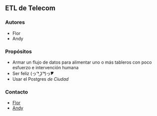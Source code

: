 ## ETL de Telecom

### Autores

- Flor
- Andy

### Propósitos

- Armar un flujo de datos para alimentar uno o más tableros con poco esfuerzo e intervención humana
- Ser feliz  (っ ͡❛ ͜ʖ ͡❛)っ🎔
- Usar el Postgres *de Ciudad* 

### Contacto

- [Flor](mailto:f.palacio@buenosaires.gob.ar)
- [Andy](mailto:aarmestobrosio@buenosaires.gob.ar)
